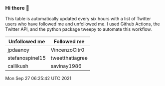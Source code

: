 ### Hi there 👋

This table is automatically updated every six hours with a list of Twitter users who have followed me and unfollowed me. I used Github Actions, the Twitter API, and the python package tweepy to automate this workflow.

| Unfollowed me |  Followed me |
| --- | --- |
|jpdaanoy|VincenzoCitr0|
|stefanospinel15|tweetthatiagree|
|callikush|savinay1986|
Mon Sep 27 06:25:42 UTC 2021
